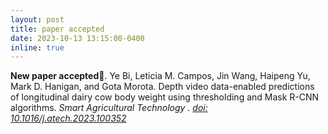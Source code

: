```yaml
---
layout: post
title: paper accepted
date: 2023-10-13 13:15:00-0400
inline: true
---
```


<strong>New paper accepted🎉</strong>. Ye Bi, Leticia M. Campos, Jin Wang, Haipeng Yu, Mark D. Hanigan, and Gota Morota. Depth video data-enabled predictions of longitudinal dairy cow body weight using thresholding and Mask R-CNN algorithms. <i> Smart Agricultural Technology<i> . [doi: 10.1016/j.atech.2023.100352](https://www.sciencedirect.com/science/article/pii/S2772375523001818?via%3Dihub)